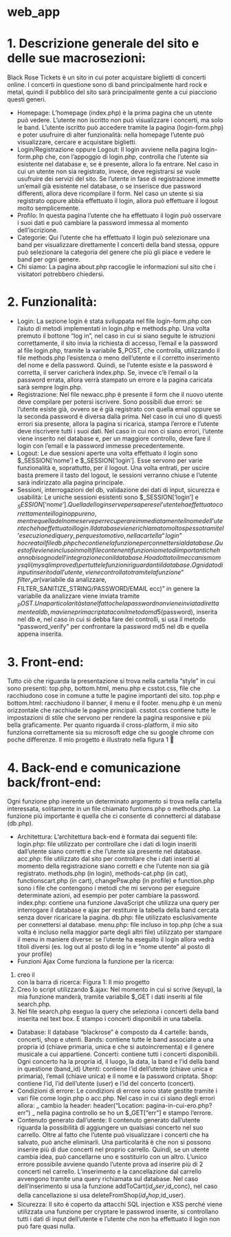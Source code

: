 # web_app

# 1. Descrizione generale del sito e delle sue macrosezioni:
Black Rose Tickets è un sito in cui poter acquistare biglietti di concerti online. I concerti in questione sono di
band principalmente hard rock e metal, quindi il pubblico del sito sarà principalmente gente a cui piacciono
questi generi.
- Homepage:
L’homepage (index.php) è la prima pagina che un utente può vedere. L’utente non iscritto non può
visualizzare i concerti, ma solo le band. L’utente iscritto può accedere tramite la pagina (login-form.php) e
poter usufruire di alter funzionalità: nella homepage l’utente può visualizzare, cercare e acquistare biglietti.
- Login/Registrazione oppure Logout:
Il login avviene nella pagina login-form.php che, con l’appoggio di login.php, controlla che l’utente sia
esistente nel database e, se è presente, allora lo fa entrare.
Nel caso in cui un utente non sia registrato, invece, deve registrarsi se vuole usufruire dei servizi del sito. Se
l’utente in fase di registrazione immette un’email già esistente nel database, o se inserisce due password
differenti, allora deve ricompilare il form.
Nel caso un utente si sia registrato oppure abbia effettuato il login, allora può effettuare il logout molto
semplicemente.
- Profilo:
In questa pagina l’utente che ha effettuato il login può osservare i suoi dati e può cambiare la password
immessa al momento dell’iscrizione.
- Categorie:
Qui l’utente che ha effettuato il login può selezionare una band per visualizzare direttamente I concerti
della band stessa, oppure può selezionare la categoria del genere che più gli piace e vedere le band per
ogni genere.
- Chi siamo:
La pagina about.php raccoglie le informazioni sul sito che i visitatori potrebbero chiedersi.

# 2. Funzionalità:
- Login:
La sezione login è stata sviluppata nel file login-form.php con l’aiuto di metodi implementati in login.php e
methods.php. Una volta premuto il bottone “log in”, nel caso in cui si siano seguite le istruzioni
correttamente, il sito invia la richiesta di accesso, l’email e la password al file login.php, tramite la variabile
$_POST, che controlla, utilizzando il file methods.php l’esistenza o meno dell’utente e il corretto
inserimento del nome e della password. Quindi, se l’utente esiste e la password è corretta, il server
caricherà index.php. Se, invece c’è l’email o la password errata, allora verrà stampato un errore e la pagina
caricata sarà sempre login.php.
- Registrazione:
Nel file newacc.php è presente il form che il nuovo utente deve compilare per potersi iscrivere. Sono
possibili due errori: se l’utente esiste già, ovvero se è già registrato con quella email oppure se la seconda 
password è diversa dalla prima. Nel caso in cui uno di questi errori sia presente, allora la pagina si ricarica,
stampa l’errore e l’utente deve riscrivere tutti i suoi dati.
Nel caso in cui non ci siano errori, l’utente viene inserito nel database e, per un maggiore controllo, deve
fare il login con l’email e la password immesse precedentemente.
- Logout:
Le due sessioni aperte una volta effettuato il login sono $_SESSION[‘nome’] e $_SESSION[‘login’]. Esse
servono per varie funzionalità e, soprattutto, per il logout. Una volta entrati, per uscire basta premere il
tasto del logout, le sessioni verranno chiuse e l’utente sarà indirizzato alla pagina principale.
- Sessioni, interrogazioni del db, validazione dei dati di input, sicurezza e usabilità:
Le uniche sessioni esistenti sono $_SESSION[‘login’] e $_SESSION[‘nome’]. Quella del login serve per sapere
se l’utente ha effettuato correttamente il login oppure no, mentre quella del nome serve per recuperare
immediatamente il nome dell’utente che ha effettuato il login.
Il database viene richiamato molto spesso tramite l’esecuzione di query, per questo motivo, nella cartella
“login” ho creato il file db.php che contiene la funzione per connettersi al database. Questo file viene
incluso in molti file contenenti funzioni o metodi importanti che hanno bisogno dell’integrazione con il
database. Ho adottato il meccanismo mysqli (mysql improved) per tutte le funzioni riguardanti il database.
Ogni dato di input inserito dall’utente, viene controllato tramite la funzione “filter_var($variabile da
analizzare, FILTER_SANITIZE_STRING/PASSWORD/EMAIL ecc)” in genere la variabile da analizzare viene
inviata tramite $_POST. Una particolarità sta nel fatto che la password non viene inviata direttamente al db,
ma viene prima criptata con il metodo md5($password), inserita nel db e, nel caso in cui si debba fare dei
controlli, si usa il metodo “password_verify” per confrontare la password md5 nel db e quella appena
inserita.

# 3. Front-end:
Tutto ciò che riguarda la presentazione si trova nella cartella “style” in cui sono presenti: top.php,
bottom.html, menu.php e csstot.css, file che racchiudono cose in comune a tutte le pagine importanti del
sito.
top.php e bottom.html: racchiudono il banner, il menu e il footer.
menu.php è un menù orizzontale che racchiude le pagine principali.
csstot.css contiene tutte le impostazioni di stile che servono per rendere la pagina responsive e più
bella graficamente.
Per quanto riguarda il cross-platform, il mio sito funziona correttamente sia su microsoft edge che su
google chrome con poche differenze.
Il mio progetto è illustrato nella figura 1 

# 4. Back-end e comunicazione back/front-end:
Ogni funzione php inerente un determinato argomento si trova nella cartella interessata, solitamente in un
file chiamato funtions.php o methods.php. La funzione più importante è quella che ci consente di
connetterci al database (db.php).
- Architettura: 
L’architettura back-end è formata dai seguenti file:
login.php: file utilizzato per controllare che i dati di login
inseriti dall’utente siano corretti e che l’utente sia presente nel
database.
acc.php: file utilizzato dal sito per controllare che i dati inseriti
al momento della registrazione siano corretti e che l’utente non
sia già registrato.
methods.php (in login), methods-cat.php (in cat), functionscart.php (in cart), changePsw.php (in profile) e function.php
sono i file che contengono i metodi che mi servono per
eseguire determinate azioni, ad esempio per poter cambiare la
password.
index.php: contiene una funzione JavaScript che utilizza una
query per interrogare il database e ajax per restituire la tabella
della band cercata senza dover ricaricare la pagina.
db.php: file utilizzato esclusivamente per connettersi al
database.
menu.php: file incluso in top.php (che a sua volta è incluso
nella maggior parte degli altri file) utilizzato per stampare il
menu in maniere diverse: se l’utente ha eseguito il login allora
vedrà titoli diversi (es. log out al posto di log in e “nome
utente” al posto di your profile)
- Funzioni Ajax
Come funziona la funzione per la ricerca:
1) creo il <div> con la barra di ricerca:
Figura 1: Il mio progetto 
2) Creo lo script utilizzando $.ajax:
Nel momento in cui si scrive (keyup), la
mia funzione manderà, tramite variabile
$_GET i dati inseriti al file search.php.
3) Nel file search.php eseguo la query che seleziona i concerti della band inserita nel text box.
E stampo i concerti disponibili in una tabella.
- Database:
Il database “blackrose” è composto da 4 cartelle: bands, concerti, shop e utenti.
Bands: contiene tutte le band associate a una propria id (chiave primaria, unica e che si
autoincrementa) e il genere musicale a cui appartiene. 
Concerti: contiene tutti i concerti disponibili. Ogni concerto ha la propria id, il luogo, la data, la
band e l’id della band in questione (band_id)
Utenti: contiene l’id dell’utente (chiave unica e primaria), l’email (chiave unica) e il nome e la
password criptata.
Shop: contiene l’id, l’id dell’utente (user) e l’id del concerto (concert).
- Condizioni di errore:
Le condizioni di errore sono state gestite tramite i vari file come login.php o acc.php. Nel caso in cui ci siano
degli errori allora:
 _ cambio la header: header(“Location: pagina-in-cui-ero.php?err”)
 _ nella pagina controllo se ho un $_GET[“err”] e stampo l’errore.
- Contenuto generato dall’utente:
Il contenuto generato dall’utente riguarda la possibilità di aggiungere un qualsiasi concerto nel suo carrello.
Oltre al fatto che l’utente può visualizzare i concerti che ha salvato, può anche eliminarli.
Una particolarità è che non si possono inserire più di due concerti nel proprio carrello. Quindi, se un utente
cambia idea, può cancellarne uno e sostituirlo con un altro.
L’unico errore possibile avviene quando l’utente prova ad inserire più di 2 concerti nel carrello.
L’inserimento e la cancellazione dal carrello avvengono tramite una query richiamata sul database. Nel caso
dell’inserimento si usa la funzione addToCart($id_user,$id_conc), nel caso della cancellazione si usa
deleteFromShop($id_shop,$id_user).
- Sicurezza:
Il sito è coperto da attacchi SQL injection e XSS perché viene utilizzata una funzione per cryptare le
passwrod inserite, si controllano tutti i dati di input dell’utente e l’utente che non ha effettuato il login non
può fare quasi nulla. 

